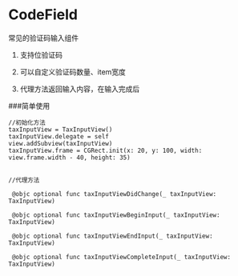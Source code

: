 # CodeField
常见的验证码输入组件

1. 支持位验证码

2. 可以自定义验证码数量、item宽度

3. 代理方法返回输入内容，在输入完成后



###简单使用
```
//初始化方法
taxInputView = TaxInputView()
taxInputView.delegate = self
view.addSubview(taxInputView) 
taxInputView.frame = CGRect.init(x: 20, y: 100, width: view.frame.width - 40, height: 35)


//代理方法

 @objc optional func taxInputViewDidChange(_ taxInputView: TaxInputView)
    
 @objc optional func taxInputViewBeginInput(_ taxInputView: TaxInputView)
    
 @objc optional func taxInputViewEndInput(_ taxInputView: TaxInputView)
    
 @objc optional func taxInputViewCompleteInput(_ taxInputView: TaxInputView)
```

